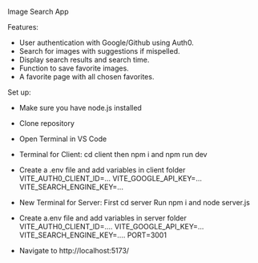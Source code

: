 Image Search App

Features:
* User authentication with Google/Github using Auth0.
* Search for images with suggestions if mispelled.
* Display search results and search time.
* Function to save favorite images.
* A favorite page with all chosen favorites.

Set up:
* Make sure you have node.js installed
* Clone repository
* Open Terminal in VS Code 
* Terminal for Client: cd client then npm i and npm run dev
* Create a .env file and add variables in client folder
VITE_AUTH0_CLIENT_ID=...
VITE_GOOGLE_API_KEY=...
VITE_SEARCH_ENGINE_KEY=...

* New Terminal for Server: First cd server Run npm i and node server.js
* Create a.env file and add variables in server folder
VITE_AUTH0_CLIENT_ID=....
VITE_GOOGLE_API_KEY=...
VITE_SEARCH_ENGINE_KEY=....
PORT=3001
* Navigate to http://localhost:5173/ 

